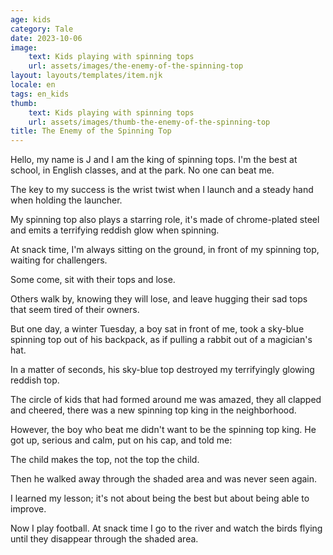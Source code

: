 ```yaml
---
age: kids
category: Tale
date: 2023-10-06
image:
    text: Kids playing with spinning tops
    url: assets/images/the-enemy-of-the-spinning-top
layout: layouts/templates/item.njk
locale: en
tags: en_kids
thumb:
    text: Kids playing with spinning tops
    url: assets/images/thumb-the-enemy-of-the-spinning-top
title: The Enemy of the Spinning Top
---
```



Hello, my name is J and I am the king of spinning tops. I'm the best at school, in English classes, and at the park. No one can beat me.

The key to my success is the wrist twist when I launch and a steady hand when holding the launcher.

My spinning top also plays a starring role, it's made of chrome-plated steel and emits a terrifying reddish glow when spinning.

At snack time, I'm always sitting on the ground, in front of my spinning top, waiting for challengers.

Some come, sit with their tops and lose.

Others walk by, knowing they will lose, and leave hugging their sad tops that seem tired of their owners.

But one day, a winter Tuesday, a boy sat in front of me, took a sky-blue spinning top out of his backpack, as if pulling a rabbit out of a magician's hat.

In a matter of seconds, his sky-blue top destroyed my terrifyingly glowing reddish top.

The circle of kids that had formed around me was amazed, they all clapped and cheered, there was a new spinning top king in the neighborhood.

However, the boy who beat me didn't want to be the spinning top king. He got up, serious and calm, put on his cap, and told me:

The child makes the top, not the top the child.

Then he walked away through the shaded area and was never seen again.

I learned my lesson; it's not about being the best but about being able to improve.

Now I play football. At snack time I go to the river and watch the birds flying until they disappear through the shaded area.